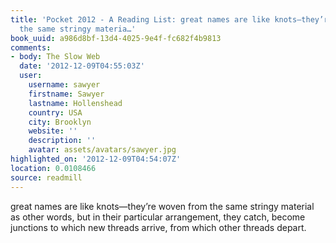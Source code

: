 ```yaml
---
title: 'Pocket 2012 - A Reading List: great names are like knots—they’re woven from
  the same stringy materia…'
book_uuid: a986d8bf-13d4-4025-9e4f-fc682f4b9813
comments:
- body: The Slow Web
  date: '2012-12-09T04:55:03Z'
  user:
    username: sawyer
    firstname: Sawyer
    lastname: Hollenshead
    country: USA
    city: Brooklyn
    website: ''
    description: ''
    avatar: assets/avatars/sawyer.jpg
highlighted_on: '2012-12-09T04:54:07Z'
location: 0.0108466
source: readmill
---
```


great names are like knots—they’re woven from the same stringy material as other words, but in their particular arrangement, they catch, become junctions to which new threads arrive, from which other threads depart.